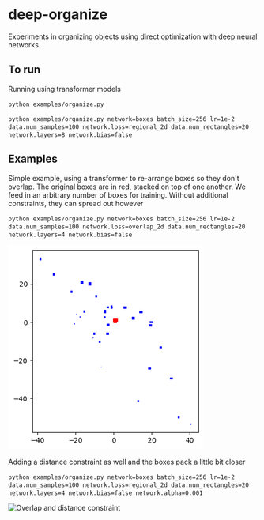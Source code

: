 # deep-organize
Experiments in organizing objects using direct optimization with deep neural networks.

## To run
Running using transformer models

```
python examples/organize.py
```

```
python examples/organize.py network=boxes batch_size=256 lr=1e-2 data.num_samples=100 network.loss=regional_2d data.num_rectangles=20 network.layers=8 network.bias=false
```

## Examples
Simple example, using a transformer to re-arrange boxes so they don't overlap. The original boxes are in red, stacked on top of one another. We feed in an arbitrary number of boxes for training. Without additional constraints, they can spread out however
```
python examples/organize.py network=boxes batch_size=256 lr=1e-2 data.num_samples=100 network.loss=overlap_2d data.num_rectangles=20 network.layers=4 network.bias=false
```
![Non overlapping boxes](images/sample_no_overlap.png)

Adding a distance constraint as well and the boxes pack a little bit closer
```
python examples/organize.py network=boxes batch_size=256 lr=1e-2 data.num_samples=100 network.loss=regional_2d data.num_rectangles=20 network.layers=4 network.bias=false network.alpha=0.001
```
![Overlap and distance constraint](images/regonal_constraint.png)
